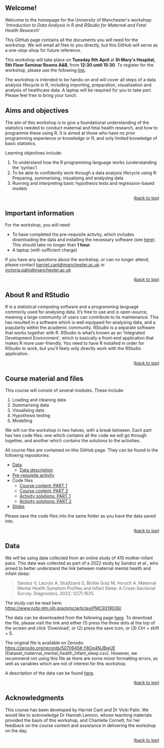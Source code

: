 <!-- WELCOME  -->
## Welcome!

Welcome to the homepage for the University of Manchester's workshop: '_Introduction to Data Analysis in R and RStudio for Maternal and Fetal Health Research_'

This GitHub page contains all the documents you will need for the workshop. We will email all files to you directly, but this GitHub will serve as a one-stop-shop for future reference.

This workshop will take place on **Tuesday 9th April** at **St Mary's Hospital, 5th Floor Seminar Rooms A&B**, from **12:30 until 15:30**. To register for the workshop, please use the following [link](https://forms.office.com/e/gXJPqim4gh).

The workshop is intended to be hands-on and will cover all steps of a data analysis lifecycle in R, including importing, preparation, visualisation and analysis of healthcare data. A laptop will be required for you to take part. Please feel free to bring your lunch.



<!-- AIMS  -->
## Aims and objectives

The aim of this workshop is to give a foundational understanding of the statistics needed to conduct maternal and fetal health research, and how to programme these using R. It is aimed at those who have no prior programming experience or knowledge or R, and only limited knowledge of basic statistics.

Learning objectives include:
1. To understand how the R programming language works (understanding the ‘syntax’)
2. To be able to confidently work through a data analysis lifecycle using R: Preparing, summarising, visualising and analysing data
3. Running and interpreting basic hypothesis tests and regression-based models

<p align="right">(<a href="#readme-top">back to top</a>)</p>


<!-- IMPORTANT INFO  -->
## Important information

For the workshop, you will need:
* To have completed the pre-requisite activity, which includes downloading the data and installing the necessary software (see [here](https://github.com/UoM-R-Workshop/Pre_requisite)). This should take no longer than **1 hour**.
* A laptop (with sufficient charge)

If you have any questions about the workshop, or can no longer attend, please contact harriet.cant@manchester.ac.uk or victoria.palin@manchester.ac.uk

<p align="right">(<a href="#readme-top">back to top</a>)</p>


<!-- About R and RStudio -->
## About R and RStudio

R is a statistical computing software and a programming language commonly used for analysing data. It’s free to use and is open-source, meaning a large community of users can contribute to its maintenance. This has resulted in a software which is well equipped for analysing data, and a popularity within the academic community. RStudio is a separate software that works together with R. RStudio is what’s known as an 'Integrated Development Environment', which is basically a front-end application that makes R more user-friendly. You need to have R installed in order for RStudio to work, but you’ll likely only directly work with the RStudio application.

<p align="right">(<a href="#readme-top">back to top</a>)</p>


<!-- COURSE MATERIAL  -->
## Course material and files

This course will consist of several modules. These include:
1. Loading and cleaning data
2. Summarising data
3. Visualising data
4. Hypothesis testing
5. Modelling

We will run the workshop in two halves, with a break between. Each part has two code files: one which contains all the code we will go through together, and another which contains the solutions to the activities.

All course files are contained on this GitHub page. They can be found in the following repositories:
* [Data](https://github.com/UoM-R-Workshop/Data)
  * [Data description](https://github.com/UoM-R-Workshop/Data/blob/main/Data%20description.pdf)
* [Pre-requisite activity](https://github.com/UoM-R-Workshop/Pre_requisite)
* Code files
  * [Course content: PART 1](https://github.com/UoM-R-Workshop/Code/blob/main/PART1_CourseContent.R)
  * [Course content: PART 2](https://github.com/UoM-R-Workshop/Code/blob/main/PART2_CourseContent.R)
  * [Activity solutions: PART 1](https://github.com/UoM-R-Workshop/Code/blob/main/PART1_Activities.R)
  * [Activity solutions: PART 2](https://github.com/UoM-R-Workshop/Code/blob/main/PART2_Activities.R)
* [Slides](https://github.com/UoM-R-Workshop/Slides/blob/main/WorkshopSlides.pdf)

Please save the code files into the same folder as you have the data saved into.

<p align="right">(<a href="#readme-top">back to top</a>)</p>


<!-- DATA  -->
## Data 

We will be using data collected from an online study of 410 mother-infant pairs. This data was collected as part of a 2022 study by Sandoz et al., who aimed to better understand the link between maternal mental health and infant sleep:

> Sandoz V, Lacroix A, Stuijfzand S, Bickle Graz M, Horsch A. Maternal Mental Health Symptom Profiles and Infant Sleep: A Cross-Sectional Survey. Diagnostics. 2022; 12(7):1625.

The study can be read here: https://www.ncbi.nlm.nih.gov/pmc/articles/PMC9319039/ 

The data can be downloaded from the following page [here](https://github.com/UoM-R-Workshop/Data/blob/main/data_input.csv). To download the file, please visit the link and either (1) press the three dots at the top of the screen and click ‘Download’, or (2) press the save icon, or (3) Ctrl + shift + S.

The original file is available on Zenodo: https://zenodo.org/records/5070945#.Y8Oq4NJBwUE  (Dataset_maternal_mental_health_infant_sleep.csv). However, we recommend not using this file as there are some minor formatting errors, as well as variables which are not of interest for this workshop.

A description of the data can be found [here](https://github.com/UoM-R-Workshop/Data/blob/main/Data%20description.pdf).

<p align="right">(<a href="#readme-top">back to top</a>)</p>





<!-- ACKNOWLEDGMENTS -->
## Acknowledgments

This course has been developed by Harriet Cant and Dr Vicki Palin. We would like to acknowledge Dr Hannah Lennon, whose teaching materials provided the basis of this workshop, and Chantelle Cornett, for her feedback on the course content and assistance in delivering the workshop on the day.

<p align="right">(<a href="#readme-top">back to top</a>)</p>
